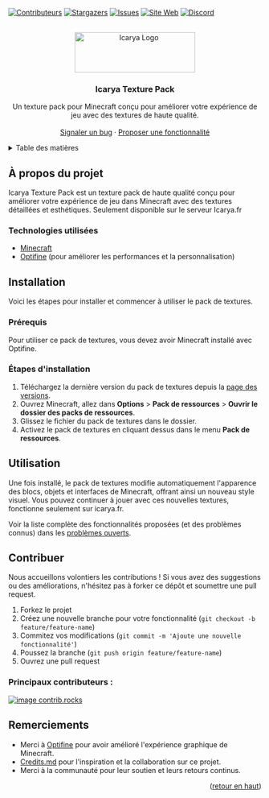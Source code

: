 <a id="readme-top"></a>

[![Contributeurs][contributors-shield]][contributors-url]
[![Stargazers][stars-shield]][stars-url]
[![Issues][issues-shield]][issues-url]
[![Site Web][website-shield]][website-url]
[![Discord][discord-shield]][discord-url]

<br />
<div align="center">
  <a href="https://www.icarya.fr">
    <img src="https://www.icarya.fr/assets/images/b8afd6be7038dc40c6097a13855efba63bbfb1af.png" alt="Icarya Logo" width="240" height="80">
  </a>

  <h3 align="center">Icarya Texture Pack</h3>

  <p align="center">
    Un texture pack pour Minecraft conçu pour améliorer votre expérience de jeu avec des textures de haute qualité.
    <br />
    <br />
    <a href="https://github.com/Icarya/texturepack/issues/new?labels=bug&template=bug-report---.md">Signaler un bug</a>
    ·
    <a href="https://github.com/Icarya/texturepack/issues/new?labels=enhancement&template=feature-request---.md">Proposer une fonctionnalité</a>
  </p>
</div>

<details>
  <summary>Table des matières</summary>
  <ol>
    <li><a href="#à-propos-du-projet">À propos du projet</a></li>
    <li><a href="#installation">Installation</a></li>
    <li><a href="#utilisation">Utilisation</a></li>
    <li><a href="#contribuer">Contribuer</a></li>
    <li><a href="#contact">Contact</a></li>
    <li><a href="#remerciements">Remerciements</a></li>
  </ol>
</details>

## À propos du projet

Icarya Texture Pack est un texture pack de haute qualité conçu pour améliorer votre expérience de jeu dans Minecraft avec des textures détaillées et esthétiques. Seulement disponible sur le serveur Icarya.fr

### Technologies utilisées

* [Minecraft](https://www.minecraft.net)
* [Optifine](https://optifine.net) (pour améliorer les performances et la personnalisation)

## Installation

Voici les étapes pour installer et commencer à utiliser le pack de textures.

### Prérequis

Pour utiliser ce pack de textures, vous devez avoir Minecraft installé avec Optifine.

### Étapes d'installation

1. Téléchargez la dernière version du pack de textures depuis la [page des versions](https://github.com/Icarya/texturepack/releases).
2. Ouvrez Minecraft, allez dans **Options** > **Pack de ressources** > **Ouvrir le dossier des packs de ressources**.
3. Glissez le fichier du pack de textures dans le dossier.
4. Activez le pack de textures en cliquant dessus dans le menu **Pack de ressources**.

## Utilisation

Une fois installé, le pack de textures modifie automatiquement l'apparence des blocs, objets et interfaces de Minecraft, offrant ainsi un nouveau style visuel. Vous pouvez continuer à jouer avec ces nouvelles textures, fonctionne seulement sur icarya.fr.

Voir la liste complète des fonctionnalités proposées (et des problèmes connus) dans les [problèmes ouverts](https://github.com/Icarya/texturepack/issues).

## Contribuer

Nous accueillons volontiers les contributions ! Si vous avez des suggestions ou des améliorations, n'hésitez pas à forker ce dépôt et soumettre une pull request.

1. Forkez le projet
2. Créez une nouvelle branche pour votre fonctionnalité (`git checkout -b feature/feature-name`)
3. Commitez vos modifications (`git commit -m 'Ajoute une nouvelle fonctionnalité'`)
4. Poussez la branche (`git push origin feature/feature-name`)
5. Ouvrez une pull request

### Principaux contributeurs :

<a href="https://github.com/Icarya/texturepack/graphs/contributors">
  <img src="https://contrib.rocks/image?repo=Icarya/texturepack" alt="image contrib.rocks" />
</a>

## Remerciements

* Merci à [Optifine](https://optifine.net) pour avoir amélioré l'expérience graphique de Minecraft.
* [Credits.md](https://github.com/Icarya/texturepack/blob/main/credits.md) pour l'inspiration et la collaboration sur ce projet.
* Merci à la communauté pour leur soutien et leurs retours continus.

<p align="right">(<a href="#readme-top">retour en haut</a>)</p>

<!-- MARKDOWN LINKS & IMAGES -->
[contributors-shield]: https://img.shields.io/github/contributors/Icarya/texturepack.svg?style=for-the-badge
[contributors-url]: https://github.com/Icarya/texturepack/graphs/contributors
[stars-shield]: https://img.shields.io/github/stars/Icarya/texturepack.svg?style=for-the-badge
[stars-url]: https://github.com/Icarya/texturepack/stargazers
[issues-shield]: https://img.shields.io/github/issues/Icarya/texturepack.svg?style=for-the-badge
[issues-url]: https://github.com/Icarya/texturepack/issues
[website-shield]: https://img.shields.io/badge/Site-www.icarya.fr-blue?style=for-the-badge
[website-url]: https://www.icarya.fr
[discord-shield]: https://img.shields.io/badge/discord-Rejoindre-7289DA?style=for-the-badge
[discord-url]: https://discord.gg/XkBTJD5Sj2
